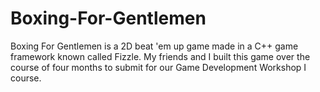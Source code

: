 # Boxing-For-Gentlemen
Boxing For Gentlemen is a 2D beat 'em up game made in a C++ game framework known called Fizzle. My friends and I built this game over the course of four months to submit for our Game Development Workshop I course.
